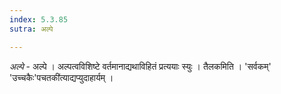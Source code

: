 ```yaml
---
index: 5.3.85
sutra: अल्पे

---
```

_अल्पे_ - अल्पे । अल्पत्वविशिष्टे वर्तमानाद्यथाविहितं प्रत्ययाः स्युः । तैलकमिति । 'सर्वकम्' 'उच्चकैः'पचतकी॑त्याद्यप्युदाहार्यम् ।